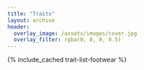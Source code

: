 ```yaml
---
title: "Traits"
layout: archive
header:
  overlay_image: /assets/images/cover.jpg
  overlay_filter: rgba(0, 0, 0, 0.5)
---
```

{% include_cached trait-list-footwear %}
